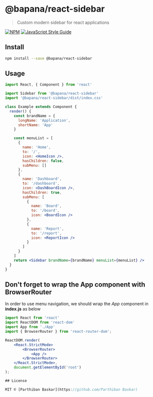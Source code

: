 # @bapana/react-sidebar

> Custom modern sidebar for react applications

[![NPM](https://img.shields.io/npm/v/@bapana/react-sidebar.svg)](https://www.npmjs.com/package/@bapana/react-sidebar) [![JavaScript Style Guide](https://img.shields.io/badge/code_style-standard-brightgreen.svg)](https://standardjs.com)

## Install

```bash
npm install --save @bapana/react-sidebar
```

## Usage

```jsx
import React, { Component } from 'react'

import Sidebar from '@bapana/react-sidebar'
import '@bapana/react-sidebar/dist/index.css'

class Example extends Component {
  render() {
    const brandName = {
      longName: 'Application',
      shortName: 'App'
    }

    const menuList = [
      {
        name: 'Home',
        to: '/',
        icon: <HomeIcon />,
        hasChildren: false,
        subMenu: []
      },
      {
        name: 'Dashboard',
        to: '/dashboard',
        icon: <DashBoardIcon />,
        hasChildren: true,
        subMenu: [
          {
            name: 'Board',
            to: '/board',
            icon: <BoardIcon />
          },
          {
            name: 'Report',
            to: '/report',
            icon: <ReportIcon />
          }
        ]
      }
    ]
    return <Sidebar brandName={brandName} menuList={menuList} />
  }
}
```

## Don't forget to wrap the App component with BrowserRouter

In order to use menu navigation, we should wrap the *App* component in **index.js** as below

```jsx
import React from 'react'
import ReactDOM from 'react-dom'
import App from './App'
import { BrowserRouter } from 'react-router-dom';

ReactDOM.render(
    <React.StrictMode>
        <BrowserRouter>
            <App />
        </BrowserRouter>
    </React.StrictMode>,
    document.getElementById('root')
);

## License

MIT © [Parthiban Baskar](https://github.com/Parthiban Baskar)
